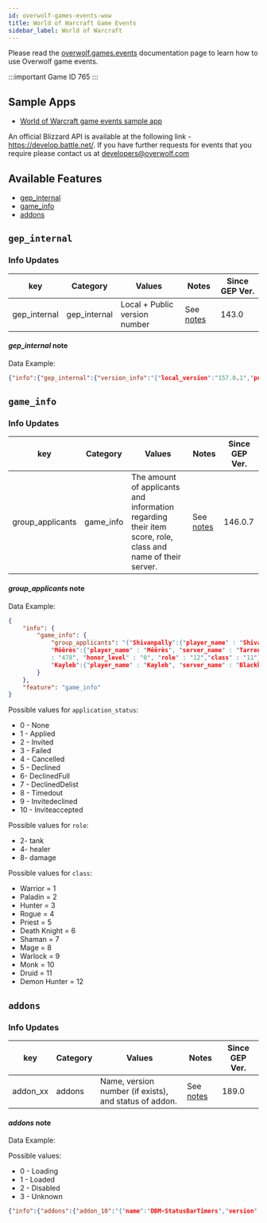 ```yaml
---
id: overwolf-games-events-wow
title: World of Warcraft Game Events
sidebar_label: World of Warcraft
---
```


Please read the [overwolf.games.events](overwolf-games-events) documentation page to learn how to use Overwolf game events.

:::important Game ID
765
:::

## Sample Apps
* [World of Warcraft game events sample app](https://github.com/overwolf/events-sample-apps)

An official Blizzard API is available at the following link - https://develop.battle.net/.
If you have further requests for events that you require please contact us at developers@overwolf.com

## Available Features

* [gep_internal](#gep_internal)
* [game_info](#game_info)
* [addons](#addons)

## `gep_internal`

### Info Updates

key          | Category    | Values                    | Notes                 | Since GEP Ver. |
------------ | ------------| ------------------------- | --------------------- | ------------- | 
gep_internal | gep_internal| Local + Public version number|See [notes](#gep_internal-note)|   143.0       |

#### *gep_internal* note

Data Example:

```json
{"info":{"gep_internal":{"version_info":"{"local_version":"157.0.1","public_version":"157.0.1","is_updated":true}"}},"feature":"gep_internal"}
```

## `game_info`

### Info Updates

key            | Category         | Values                               | Notes                            | Since GEP Ver. |
-------------- | -----------------| ------------------------------------ | -------------------------------- | -------------  | 
group_applicants| game_info | The amount of applicants and information regarding their item score, role, class and name of their server. | See [notes](#group_applicants-note)   | 146.0.7 |

#### *group_applicants* note

Data Example:

```json
{
	"info": {
		"game_info": {
			"group_applicants": "{"Shivanpally":{"player_name" : "Shivanpally", "server_name" : "Draenor", "applicant_id" : "1", "application_status" : "1", "level" 			 : "120", "item_level" : "477", "honor_level" : "6", "role" : "8","class" : "2"},
			"Mêêrès":{"player_name" : "Mêêrès", "server_name" : "TarrenMill", "applicant_id" : "3", "application_status" : "1", "level" : "120", "item_level" 
			: "478", "honor_level" : "0", "role" : "12","class" : "11"},
			"Kayleb":{"player_name" : "Kayleb", "server_name" : "Blackhand", "applicant_id" : "2", "application_status" : "1", "level" : "120", "item_level" : "480", 			  "honor_level" : "214", "role" : "4","class" : "7"}}"
		}
	},
	"feature": "game_info"
}
```

Possible values for `application_status`:

* 0 - None
* 1 - Applied
* 2 - Invited
* 3 - Failed
* 4 - Cancelled
* 5 - Declined
* 6- DeclinedFull
* 7 - DeclinedDelist
* 8 - Timedout
* 9 - Invitedeclined
* 10 - Inviteaccepted

Possible values for `role`:

* 2- tank
* 4- healer
* 8- damage

Possible values for `class`:

* Warrior = 1
* Paladin = 2
* Hunter = 3
* Rogue = 4
* Priest = 5
* Death Knight = 6
* Shaman = 7
* Mage = 8
* Warlock = 9
* Monk = 10
* Druid = 11
* Demon Hunter = 12

## `addons`

### Info Updates

key            | Category         | Values                               | Notes                            | Since GEP Ver. |
-------------- | -----------------| ------------------------------------ | -------------------------------- | -------------  | 
addon_xx      | addons           | Name, version number (if exists), and status of addon. | See [notes](#addons-note)   | 189.0 |

#### *addons* note

Data Example:

Possible values:

* 0 - Loading
* 1 - Loaded
* 2 - Disabled
* 3 - Unknown

```json
{"info":{"addons":{"addon_10":"{"name":"DBM-StatusBarTimers","version":"8110645","status":"1"}"}},"feature":"addons"}
```
